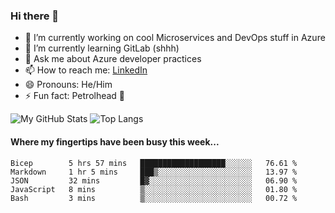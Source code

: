 ### Hi there 👋

- 🔭 I’m currently working on cool Microservices and DevOps stuff in Azure
- 🌱 I’m currently learning GitLab (shhh)
- 💬 Ask me about Azure developer practices
- 📫 How to reach me: [LinkedIn](https://www.linkedin.com/in/gordonbyers/)
- 😄 Pronouns: He/Him 
- ⚡ Fun fact: Petrolhead 🚙

![My GitHub Stats](https://github-readme-stats.vercel.app/api/?username=gordonby&count_private=true&theme=tokyonight&showicons=true)
![Top Langs](https://github-readme-stats.vercel.app/api/top-langs/?username=gordonby&hide=css,html&layout=compact&theme=tokyonight)

#### Where my fingertips have been busy **this week**... 
<!--START_SECTION:waka-->

```text
Bicep        5 hrs 57 mins   ███████████████████░░░░░░   76.61 %
Markdown     1 hr 5 mins     ███▒░░░░░░░░░░░░░░░░░░░░░   13.97 %
JSON         32 mins         █▓░░░░░░░░░░░░░░░░░░░░░░░   06.90 %
JavaScript   8 mins          ▒░░░░░░░░░░░░░░░░░░░░░░░░   01.80 %
Bash         3 mins          ▒░░░░░░░░░░░░░░░░░░░░░░░░   00.72 %
```

<!--END_SECTION:waka-->
